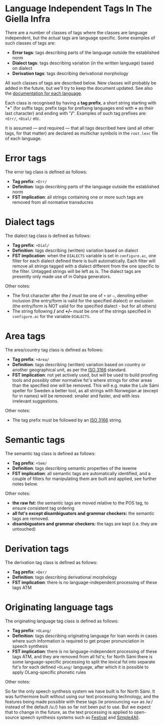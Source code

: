 # Language Independent Tags In The Giella Infra

There are a number of classes of tags where the classes are language
independent, but the actual tags are language specific. Some examples of
such classes of tags are:

- **Error tags**: tags describing parts of the language outside the established norm
- **Dialect tags**: tags describing variation (in the written language) based on
  dialect
- **Derivation tags**: tags describing derivational morphology

All such classes of tags are described below. New classes will probably be added
in the future, but we'll try to keep the document updated. See also the
[documentation for each language](/lang/index.html).

Each class is recognised by having a **tag prefix**, a short string starting
with "**+**" (for suffix tags; prefix tags for prefixing languages end with
**+** as their last character) and ending with "**/**". Examples of such tag
prefixes are: `+Err/`, `+Dial/` etc.

It is assumed — and required — that all tags described here (and all other tags,
for that matter) are declared as multichar symbols in the `root.lexc` file of
each language.

# Error tags

The error tag class is defined as follows:

- **Tag prefix**: `+Err/`
- **Definition**: tags describing parts of the language outside the established norm
- **FST implication**: all strings containing one or more such tags are removed from
  all normative transducres

# Dialect tags

The dialect tag class is defined as follows:

- **Tag prefix**: `+Dial/`
- **Definition**: tags describing (written) variation based on dialect
- **FST implication**: when the `DIALECTS` variable is set in `configure.ac`, one
  filter for each dialect defined there is built automatically. Each
  filter will remove all strings tagged with a dialect different from
  the one specific to the filter. Untagged strings will be left as is.
  The dialect tags are presently only made use of in Oahpa generators.

Other notes:

- The first character after the **/** _must_ be one of `+` or `–`,
  denoting either inclusion (the entry/form is valid for the specified dialect)
  or exclusion (the entry/form is NOT valid for the specified dialect - but for
  all others)
- The string following **/** and **+/–** _must_ be one of the strings
  specified in `configure.ac` for the variable `DIALECTS`.

# Area tags

The area/country tag class is defined as follows:

- **Tag prefix**: `+Area/`
- **Definition**: tags describing (written) variation based on country or another
  geographical unit, as per the
  [ISO 3166](https://en.wikipedia.org/wiki/ISO_3166) standard.
- **FST implication**: not yet actively used, but will be used to build proofing
  tools and possibly other normative fst's where strings for other
  areas than the specified one will be removed. This will e.g. make
  the Lule Sámi speller for Sweden a better tool, as all strings
  with Norwegian _æ_ (except for in names) will be removed: smaller
  and faster, and with less irrelevant suggestions.

Other notes:

- The tag prefix must be followed by an
  [ISO 3166](https://en.wikipedia.org/wiki/ISO_3166) string.

# Semantic tags

The semantic tag class is defined as follows:

- **Tag prefix**: `+Sem/`
- **Definition**: tags describing semantic properties of the lexeme
- **FST implication**: all semantic tags are automatically identified, and a couple
  of filters for manipulating them are built and applied, see further
  notes below.

Other notes:

- **the raw fst:** the semantic tags are moved relative to the POS tag, to
  ensure consistent tag ordering
- **all fst's except disambiguators and grammar checkers:**
  the semantic tags are removed.
- **disambiguators and grammar checkers:** the tags are kept (i.e. they are
  untouched)

# Derivation tags

The derivation tag class is defined as follows:

- **Tag prefix**: `+Der/`
- **Definition**: tags describing derivational morphology
- **FST implication**: there is no language-independent processing of these tags ATM

# Originating language tags

The originating language tag class is defined as follows:

- **Tag prefix**: `+OLang/`
- **Definition**: tags describing originating language for loan words in cases where
  such information is required to get proper pronunciation in speech
  synthesis
- **FST implication**: there is no language-independent processing of these tags ATM,
  and they are removed from all fst's; for North Sámi there is some
  language-specific processing to split the lexical fst into separate
  fst's for each defined `+OLang/` language, after which it is
  possible to apply OLang-specific phonetic rules

Other notes:

So far the only speech synthesis system we have built is for North Sámi. It was
furthermore built without using our text processing technology, and the features
being made possible with these tags (ie pronouncing «u» as /ʉː/ instead
of the default /uː/) has so far not been put to use. But we expect that to
change in the future, as the text processing is applied to open-source speech
synthesis systems such as [Festival](http://www.cstr.ed.ac.uk/projects/festival/)
and [Simple4All](http://simple4all.org).
